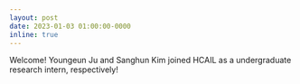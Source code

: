 ```yaml
---
layout: post
date: 2023-01-03 01:00:00-0000
inline: true
---
```


Welcome! Youngeun Ju and Sanghun Kim joined HCAIL as a undergraduate research intern, respectively!
